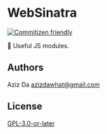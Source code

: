 # WebSinatra

[![Commitizen friendly](https://img.shields.io/badge/commitizen-friendly-brightgreen.svg)](http://commitizen.github.io/cz-cli/)

💎 Useful JS modules.

## Authors

Aziz Da <azizdawhat@gmail.com>

## License

[GPL-3.0-or-later](COPYING)
